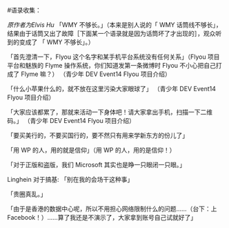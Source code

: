 #语录收集：

*原作者为Elvis Hu*
「WMY 不够长。」（本来是别人说的「 WMY 话筒线不够长」，结果由于话筒又出了故障［下面某一个语录就是因为话筒坏了才出现的］，观众听到的变成了 「 WMY 不够长」。）

「首先澄清一下，Flyou 这个名字和某手机平台系统没有任何关系」（Flyou 项目平台和魅族的 Flyme 操作系统，你们知道发第一条微博时 Flyou 不小心把自己打成了 Flyme 嘛？）
（青少年 DEV Event14 Flyou 项目介绍）

「什么小苹果什么的，就不放在这里污染大家眼球了」
（青少年 DEV Event14 Flyou 项目介绍）

「大家应该都累了，那就来活动一下身体吧！请大家拿出手机，扫描一下二维码。」
（青少年 DEV Event14 Flyou 项目介绍）

「要买美行的，不要买国行的，要不然只有用来学新东方的份儿了」

「用 WP 的人，用的就是信仰」（用 WP 的人，用的是信仰！）

「对于正版和盗版，我们 Microsoft 其实也是睁一只眼闭一只眼。」 

Linghein 对于搞基: 「别在我的会场干这种事」

「贵圈真乱。」

「由于是香港的数据中心呢，所以不用担心网络限制什么的问题……（台下：上Facebook！）……算了我还是不演示了，大家拿到账号自己试就好了」

